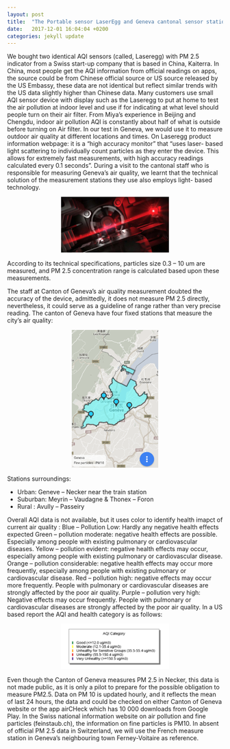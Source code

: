 ```yaml
---
layout: post
title:  "The Portable sensor LaserEgg and Geneva cantonal sensor stations"
date:   2017-12-01 16:04:04 +0200
categories: jekyll update
---
```


We bought two identical AQI sensors (called, Laseregg) with PM 2.5 indicator from a Swiss
start-up company that is based in China, Kaiterra. In China, most people get the AQI
information from official readings on apps, the source could be from Chinese official source or
US source released by the US Embassy, these data are not identical but reflect similar trends
with the US data slightly higher than Chinese data. Many customers use small AQI sensor
device with display such as the Laseregg to put at home to test the air pollution at indoor level
and use if for indicating at what level should people turn on their air filter. From Miya’s
experience in Beijing and Chengdu, indoor air pollution AQI is constantly about half of what is
outside before turning on Air filter. In our test in Geneva, we would use it to measure outdoor
air quality at different locations and times.
On Laseregg product information webpage: it is a “high accuracy monitor” that “uses laser-
based light scattering to individually count particles as they enter the device. This allows for
extremely fast measurements, with high accuracy readings calculated every 0.1 seconds”.
During a visit to the cantonal staff who is responsible for measuring Geneva’s air quality, we
learnt that the technical solution of the measurement stations they use also employs light-
based technology.

<center><img src="/images/airmaia-laser-sensor.png" alt="" width="50%"></center>

According to its technical specifications, particles size 0.3 – 10 um are measured, and PM 2.5
concentration range is calculated based upon these measurements.

The staff at Canton of Geneva’s air quality measurement doubted the accuracy of the device,
admittedly, it does not measure PM 2.5 directly, nevertheless, it could serve as a guideline of
range rather than very precise reading.
The canton of Geneva have four fixed stations that measure the city’s air quality:

<center><img src="/images/airmaia-stations.png" alt="" width="40%"></center>

Stations surroundings:
- Urban: Geneve – Necker near the train station
- Suburban: Meyrin – Vaudagne & Thonex – Foron
- Rural : Avully – Passeiry

Overall AQI data is not available, but it uses color to identify health imapct of current air
quality :
Blue – Pollution Low: Hardly any negative health effects expected
Green – pollution moderate: negative health effects are possible. Especially among people
with existing pulmonary or cardiovascular diseases.
Yellow – pollution evident: negative health effects may occur, especially among people with
existing pulmonary or cardiovascular disease.
Orange – pollution considerable: negative health effects may occur more frequently,
especially among people with existing pulmonary or cardiovascular disease.
Red – pollution high: negative effects may occur more frequently. People with pulmonary or
cardiovascular diseases are strongly affected by the poor air quality.
Purple – pollution very high: Negative effects may occur frequently. People with pulmonary or
cardiovascular diseases are strongly affected by the poor air quality.
In a US based report the AQI and health category is as follows:

<center><img src="/images/airmaia-AQI.png" alt="" width="50%"></center>

Even though the Canton of Geneva measures PM 2.5 in Necker, this data is not made
public, as it is only a pilot to prepare for the possible obligation to measure PM2.5. Data on PM 10 is updated hourly, and it
reflects the mean of last 24 hours, the data and could be checked on either Canton of
Geneva website or the app airCHeck which has 10 000 downloads from Google Play. In the
Swiss national information website on air pollution and fine particles (feinstaub.ch), the
information on fine particles is PM10. In absent of official PM 2.5 data in Switzerland, we will
use the French measure station in Geneva’s neighbouring town Ferney-Voitaire as reference.

